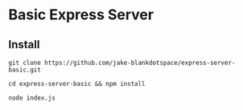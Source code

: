 # Basic Express Server

## Install

```
git clone https://github.com/jake-blankdotspace/express-server-basic.git

cd express-server-basic && npm install

node index.js
```
